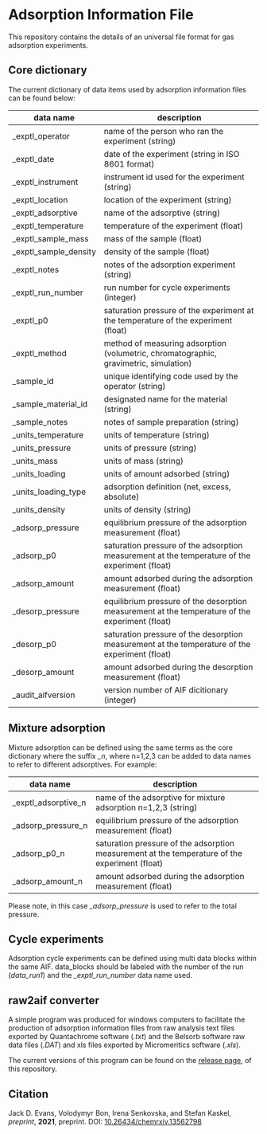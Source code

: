 # Adsorption Information File
This repository contains the details of an universal file format for gas adsorption experiments.

## Core dictionary
The current dictionary of data items used by adsorption information files can be found below:

| data name | description |
| --- | --- |
| _exptl_operator | name of the person who ran the experiment (string) |
| _exptl_date | date of the experiment (string in ISO 8601 format)|
| _exptl_instrument | instrument id used for the experiment (string)    | 
| _exptl_location | location of the experiment (string)    | 
| _exptl_adsorptive |  name of the adsorptive (string)    | 
| _exptl_temperature | temperature of the experiment (float)    | 
| _exptl_sample_mass | mass of the sample (float)   | 
| _exptl_sample_density | density of the sample (float)   | 
| _exptl_notes | notes of the adsorption experiment (string)   | 
| _exptl_run_number | run number for cycle experiments (integer)   | 
| _exptl_p0 | saturation pressure of the experiment at the temperature of the experiment (float) |
| _exptl_method | method of measuring adsorption (volumetric, chromatographic, gravimetric, simulation) |
| _sample_id | unique identifying code used by the operator (string)  | 
| _sample_material_id | designated name for the material (string)   | 
| _sample_notes | notes of sample preparation (string)   | 
| _units_temperature | units of temperature (string)  | 
| _units_pressure | units of pressure (string)   | 
| _units_mass | units of mass (string)  | 
| _units_loading | units of amount adsorbed (string)   |
| _units_loading_type | adsorption definition (net, excess, absolute)   | 
| _units_density | units of density (string)   |  
| _adsorp_pressure | equilibrium pressure of the adsorption measurement (float)  | 
| _adsorp_p0 |  saturation pressure of the adsorption measurement at the temperature of the experiment (float)   | 
| _adsorp_amount  | amount adsorbed during the adsorption measurement (float)   | 
| _desorp_pressure | equilibrium  pressure of the desorption measurement at the temperature of the experiment (float)   | 
| _desorp_p0 | saturation pressure of the desorption measurement at the temperature of the experiment (float)   | 
| _desorp_amount |  amount adsorbed during the desorption measurement (float)   |
| _audit_aifversion | version number of AIF dicitionary (integer) |

## Mixture adsorption
Mixture adsorption can be defined using the same terms as the core dictionary where the suffix *_n*, where n=1,2,3 can be added to data names to refer to different adsorptives. For example:

| data name | description |
| --- | --- |
| _exptl_adsorptive_n |  name of the adsorptive for mixture adsorption n=1,2,3 (string) | 
| _adsorp_pressure_n | equilibrium pressure of the adsorption measurement (float)  | 
| _adsorp_p0_n |  saturation pressure of the adsorption measurement at the temperature of the experiment (float)   | 
| _adsorp_amount_n  | amount adsorbed during the adsorption measurement (float)   | 

Please note, in this case *_adsorp_pressure* is used to refer to the total pressure.

## Cycle experiments
Adsorption cycle experiments can be defined using multi data blocks within the same AIF. data_blocks should be labeled with the number of the run (*data_run1*) and the *_exptl_run_number* data name used.


## raw2aif converter
A simple program was produced for windows computers to facilitate the production of adsorption information files from raw analysis text files exported by Quantachrome software (*.txt*) and the Belsorb software raw data files (*.DAT*) and xls files exported by Micromeritics software (*.xls*).

The current versions of this program can be found on the [release page](https://github.com/jackevansadl/adsorptioninformationformat/releases),
of this repository.

## Citation
Jack D. Evans, Volodymyr Bon, Irena Senkovska, and Stefan Kaskel, *preprint*, **2021**, preprint.
  DOI: [10.26434/chemrxiv.13562798](https://dx.doi.org/10.26434/chemrxiv.13562798)
  
